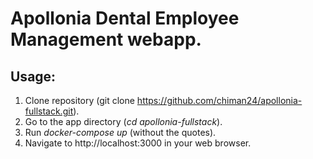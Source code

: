 # Apollonia Dental Employee Management webapp.

## Usage:
1) Clone repository (git clone https://github.com/chiman24/apollonia-fullstack.git).
2) Go to the app directory (*cd apollonia-fullstack*).
3) Run *docker-compose up* (without the quotes).
4) Navigate to http://localhost:3000 in your web browser.
